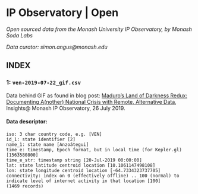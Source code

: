 # IP Observatory | Open
_Open sourced data from the Monash University IP Observatory, by Monash Soda Labs_

_Data curator: simon.angus@monash.edu_

## INDEX

### 1: `ven-2019-07-22_gif.csv`
Data behind GIF as found in blog post: [Maduro’s Land of Darkness Redux: Documenting A(nother) National Crisis with Remote, Alternative Data](https://medium.com/insights-monash-university-ip-observatory/maduros-land-of-darkness-redux-documenting-a-nother-national-crisis-with-remote-alternative-8218e4492aa6), Insights@ Monash IP Observatory, 26 July 2019.

#### Data descriptor:
```
iso: 3 char country code, e.g. [VEN]
id_1: state identifier [2]
name_1: state name [Anzoátegui]
time_e: timestamp, Epoch format, but in local time (for Kepler.gl) [1563580800]
time_e_str: timestamp string [20-Jul-2019 00:00:00]
lat: state latitude centroid location [10.1061147498108]
lon: state longitude centroid location [-64.7334323737705]
connectivity: index on 0 (effectively offline) .. 100 (normal) to indicate level of internet activity in that location [100]
(1469 records)
```

